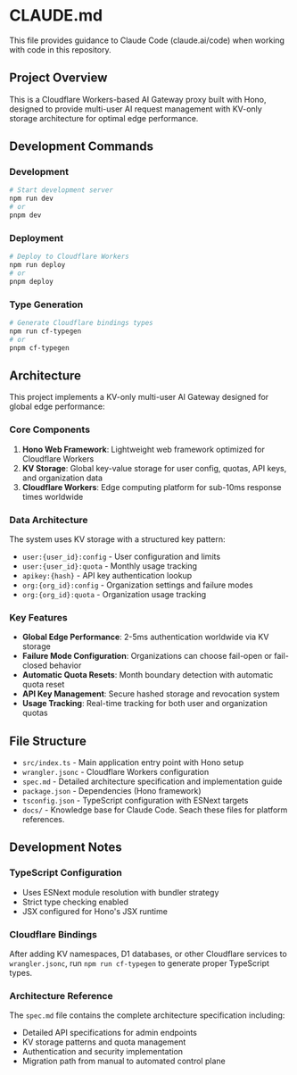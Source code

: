 # CLAUDE.md

This file provides guidance to Claude Code (claude.ai/code) when working with code in this repository.

## Project Overview

This is a Cloudflare Workers-based AI Gateway proxy built with Hono, designed to provide multi-user AI request management with KV-only storage architecture for optimal edge performance.

## Development Commands

### Development
```bash
# Start development server
npm run dev
# or
pnpm dev
```

### Deployment
```bash
# Deploy to Cloudflare Workers
npm run deploy
# or
pnpm deploy
```

### Type Generation
```bash
# Generate Cloudflare bindings types
npm run cf-typegen
# or
pnpm cf-typegen
```

## Architecture

This project implements a KV-only multi-user AI Gateway designed for global edge performance:

### Core Components

1. **Hono Web Framework**: Lightweight web framework optimized for Cloudflare Workers
2. **KV Storage**: Global key-value storage for user config, quotas, API keys, and organization data
3. **Cloudflare Workers**: Edge computing platform for sub-10ms response times worldwide

### Data Architecture

The system uses KV storage with a structured key pattern:
- `user:{user_id}:config` - User configuration and limits
- `user:{user_id}:quota` - Monthly usage tracking
- `apikey:{hash}` - API key authentication lookup
- `org:{org_id}:config` - Organization settings and failure modes
- `org:{org_id}:quota` - Organization usage tracking

### Key Features

- **Global Edge Performance**: 2-5ms authentication worldwide via KV storage
- **Failure Mode Configuration**: Organizations can choose fail-open or fail-closed behavior
- **Automatic Quota Resets**: Month boundary detection with automatic quota reset
- **API Key Management**: Secure hashed storage and revocation system
- **Usage Tracking**: Real-time tracking for both user and organization quotas

## File Structure

- `src/index.ts` - Main application entry point with Hono setup
- `wrangler.jsonc` - Cloudflare Workers configuration
- `spec.md` - Detailed architecture specification and implementation guide
- `package.json` - Dependencies (Hono framework)
- `tsconfig.json` - TypeScript configuration with ESNext targets
- `docs/` - Knowledge base for Claude Code. Seach these files for platform references.

## Development Notes

### TypeScript Configuration
- Uses ESNext module resolution with bundler strategy
- Strict type checking enabled
- JSX configured for Hono's JSX runtime

### Cloudflare Bindings
After adding KV namespaces, D1 databases, or other Cloudflare services to `wrangler.jsonc`, run `npm run cf-typegen` to generate proper TypeScript types.

### Architecture Reference
The `spec.md` file contains the complete architecture specification including:
- Detailed API specifications for admin endpoints
- KV storage patterns and quota management
- Authentication and security implementation
- Migration path from manual to automated control plane

